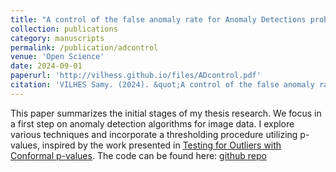 ```yaml
---
title: "A control of the false anomaly rate for Anomaly Detections problems on Images"
collection: publications
category: manuscripts
permalink: /publication/adcontrol
venue: 'Open Science'
date: 2024-09-01
paperurl: 'http://vilhess.github.io/files/ADcontrol.pdf'
citation: 'VILHES Samy. (2024). &quot;A control of the false anomaly rate for Anomaly Detections problems on Images.&quot;<i>Open Science</i>.'
---
```


This paper summarizes the initial stages of my thesis research. We focus in a first step on anomaly detection algorithms for image data. 
I explore various techniques and incorporate a thresholding procedure utilizing p-values, inspired by the work presented in [Testing for Outliers with Conformal p-values](https://arxiv.org/abs/2104.08279).
The code can be found here: [github repo](https://github.com/vilhess/AnoControl)
